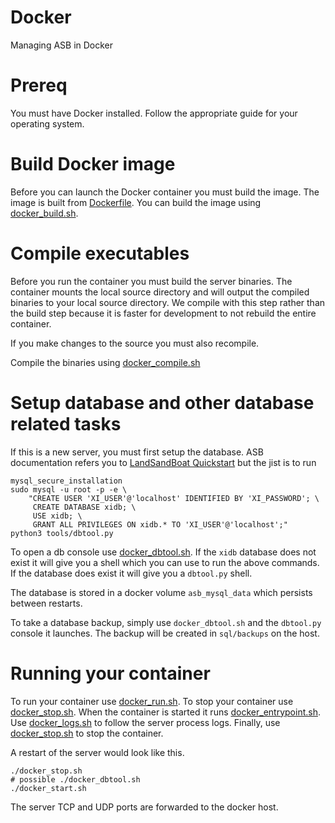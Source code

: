 # Docker

Managing ASB in Docker

# Prereq

You must have Docker installed. Follow the appropriate guide for your operating system.

# Build Docker image

Before you can launch the Docker container you must build the image. The image is built from [Dockerfile](Dockerfile). You can build the image using [docker_build.sh](docker_build.sh).

# Compile executables

Before you run the container you must build the server binaries. The container mounts the local source directory and will output the compiled binaries to your local source directory. We compile with this step rather than the build step because it is faster for development to not rebuild the entire container.

If you make changes to the source you must also recompile.

Compile the binaries using [docker_compile.sh](docker_compile.sh)

# Setup database and other database related tasks

If this is a new server, you must first setup the database. ASB documentation refers you to [LandSandBoat Quickstart](https://github.com/LandSandBoat/server/wiki/Quick-Start-Guide) but the jist is to run

```
mysql_secure_installation
sudo mysql -u root -p -e \
    "CREATE USER 'XI_USER'@'localhost' IDENTIFIED BY 'XI_PASSWORD'; \
     CREATE DATABASE xidb; \
     USE xidb; \
     GRANT ALL PRIVILEGES ON xidb.* TO 'XI_USER'@'localhost';"
python3 tools/dbtool.py
```

To open a db console use [docker_dbtool.sh](docker_dbtool.sh). If the `xidb` database does not exist it will give you a shell which you can use to run the above commands. If the database does exist it will give you a `dbtool.py` shell.

The database is stored in a docker volume `asb_mysql_data` which persists between restarts.

To take a database backup, simply use `docker_dbtool.sh` and the `dbtool.py` console it launches. The backup will be created in `sql/backups` on the host.

# Running your container

To run your container use [docker_run.sh](docker_run.sh). To stop your container use [docker_stop.sh](docker_stop.sh). When the container is started it runs [docker_entrypoint.sh](docker_entrypoint.sh). Use [docker_logs.sh](docker_logs.sh) to follow the server process logs. Finally, use [docker_stop.sh](docker_stop.sh) to stop the container.

A restart of the server would look like this.
```
./docker_stop.sh
# possible ./docker_dbtool.sh
./docker_start.sh
```

The server TCP and UDP ports are forwarded to the docker host.